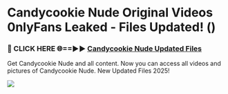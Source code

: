 # Candycookie Nude Original Videos 0nlyFans Leaked - Files Updated! ()

<h3>🔴 CLICK HERE 🌐==►► <a href="https://tinyurl.com/2p9ay9w9" rel="nofollow">Candycookie Nude Updated Files</a></h3>

Get Candycookie Nude and all content. Now you can access all videos and pictures of Candycookie Nude. New Updated Files 2025!

[![](https://i.imgur.com/KQgVmj3.gif)](https://tinyurl.com/2p9ay9w9)
